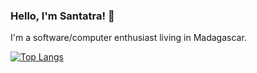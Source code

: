 ### Hello, I'm Santatra! 👋
I'm a software/computer enthusiast living in Madagascar.

[![Top Langs](https://github-readme-stats.vercel.app/api/top-langs/?username=HarimbolaSantatra&theme=tokyonight&layout=compactcard_width=550px)](https://github.com/HarimbolaSantatra)

